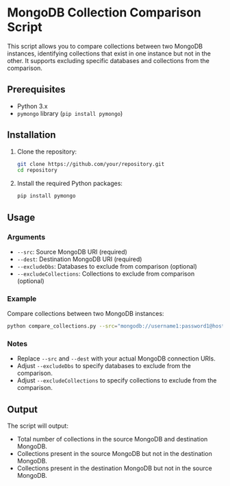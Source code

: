 # MongoDB Collection Comparison Script

This script allows you to compare collections between two MongoDB instances, identifying collections that exist in one instance but not in the other. It supports excluding specific databases and collections from the comparison.

## Prerequisites

- Python 3.x
- `pymongo` library (`pip install pymongo`)

## Installation

1. Clone the repository:
   ```bash
   git clone https://github.com/your/repository.git
   cd repository
   ```

2. Install the required Python packages:
   ```bash
   pip install pymongo
   ```

## Usage

### Arguments

- `--src`: Source MongoDB URI (required)
- `--dest`: Destination MongoDB URI (required)
- `--excludeDbs`: Databases to exclude from comparison (optional)
- `--excludeCollections`: Collections to exclude from comparison (optional)

### Example

Compare collections between two MongoDB instances:

```bash
python compare_collections.py --src="mongodb://username1:password1@host1:port/database1" --dest="mongodb://username2:password2@host2:port/database2" --excludeDbs admin local --excludeCollections collection1 collection2
```

### Notes

- Replace `--src` and `--dest` with your actual MongoDB connection URIs.
- Adjust `--excludeDbs` to specify databases to exclude from the comparison.
- Adjust `--excludeCollections` to specify collections to exclude from the comparison.

## Output

The script will output:
- Total number of collections in the source MongoDB and destination MongoDB.
- Collections present in the source MongoDB but not in the destination MongoDB.
- Collections present in the destination MongoDB but not in the source MongoDB.
